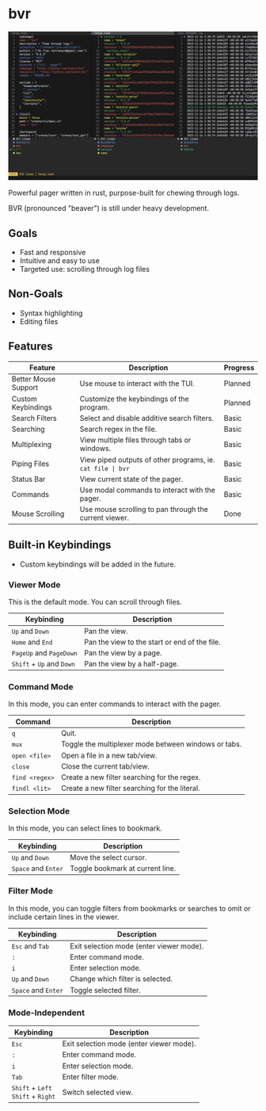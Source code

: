 # bvr

![BVR CLI](assets/simple.png)

Powerful pager written in rust, purpose-built for chewing through logs.

BVR (pronounced "beaver") is still under heavy development.

## Goals
* Fast and responsive
* Intuitive and easy to use
* Targeted use: scrolling through log files

## Non-Goals
* Syntax highlighting
* Editing files

## Features
| Feature              | Description                                                 | Progress |
| -------------------- | ----------------------------------------------------------- | -------- |
| Better Mouse Support | Use mouse to interact with the TUI.                         | Planned  |
| Custom Keybindings   | Customize the keybindings of the program.                   | Planned  |
| Search Filters       | Select and disable additive search filters.                 | Basic    |
| Searching            | Search regex in the file.                                   | Basic    |
| Multiplexing         | View multiple files through tabs or windows.                | Basic    |
| Piping Files         | View piped outputs of other programs, ie. `cat file \| bvr` | Basic    |
| Status Bar           | View current state of the pager.                            | Basic    |
| Commands             | Use modal commands to interact with the pager.              | Basic    |
| Mouse Scrolling      | Use mouse scrolling to pan through the current viewer.      | Done     |

## Built-in Keybindings
* Custom keybindings will be added in the future.

### Viewer Mode
This is the default mode. You can scroll through files.

| Keybinding                | Description                                   |
| ------------------------- | --------------------------------------------- |
| `Up` and `Down`           | Pan the view.                                 |
| `Home` and `End`          | Pan the view to the start or end of the file. |
| `PageUp` and `PageDown`   | Pan the view by a page.                       |
| `Shift` + `Up` and `Down` | Pan the view by a half-page.                  |

### Command Mode
In this mode, you can enter commands to interact with the pager.

| Command        | Description                                          |
| -------------- | ---------------------------------------------------- |
| `q`            | Quit.                                                |
| `mux`          | Toggle the multiplexer mode between windows or tabs. |
| `open <file>`  | Open a file in a new tab/view.                       |
| `close`        | Close the current tab/view.                          |
| `find <regex>` | Create a new filter searching for the regex.         |
| `findl <lit>`  | Create a new filter searching for the literal.       |

### Selection Mode
In this mode, you can select lines to bookmark.

| Keybinding          | Description                      |
| ------------------- | -------------------------------- |
| `Up` and `Down`     | Move the select cursor.          |
| `Space` and `Enter` | Toggle bookmark at current line. |

### Filter Mode
In this mode, you can toggle filters from bookmarks or searches to omit or include certain lines in the viewer.

| Keybinding          | Description                              |
| ------------------- | ---------------------------------------- |
| `Esc` and `Tab`     | Exit selection mode (enter viewer mode). |
| `:`                 | Enter command mode.                      |
| `i`                 | Enter selection mode.                    |
| `Up` and `Down`     | Change which filter is selected.         |
| `Space` and `Enter` | Toggle selected filter.                  |

### Mode-Independent
| Keybinding                               | Description                              |
| ---------------------------------------- | ---------------------------------------- |
| `Esc`                                    | Exit selection mode (enter viewer mode). |
| `:`                                      | Enter command mode.                      |
| `i`                                      | Enter selection mode.                    |
| `Tab`                                    | Enter filter mode.                       |
| `Shift` + `Left` </br> `Shift` + `Right` | Switch selected view.                    |